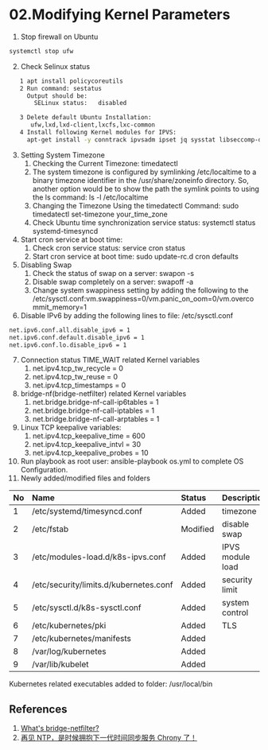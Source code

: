 # 02.Modifying Kernel Parameters

1. Stop firewall on Ubuntu
``` bash
systemctl stop ufw
```
2. Check Selinux status
```bash
   1 apt install policycoreutils
   2 Run command: sestatus
     Output should be:
       SELinux status:   disabled

   3 Delete default Ubuntu Installation:
      ufw,lxd,lxd-client,lxcfs,lxc-common
   4 Install following Kernel modules for IPVS:
     apt-get install -y conntrack ipvsadm ipset jq sysstat libseccomp-dev
```
3. Setting System Timezone
    1. Checking the Current Timezone: timedatectl
    2. The system timezone is configured by symlinking /etc/localtime to a binary timezone identifier in the /usr/share/zoneinfo directory. So, another option would be to show the path the symlink points to using the ls command: ls -l /etc/localtime
    3. Changing the Timezone Using the timedatectl Command: sudo timedatectl set-timezone your_time_zone
    4. Check Ubuntu time synchronization service status: systemctl status systemd-timesyncd
4. Start cron service at boot time:
    1. Check cron service status: service cron status
    2. Start cron service at boot time: sudo update-rc.d cron defaults
5. Disabling Swap
    1. Check the status of swap on a server: swapon -s
    2. Disable swap completely on a server: swapoff -a
    3. Change system swappiness setting by adding the following to the /etc/sysctl.conf:vm.swappiness=0/vm.panic_on_oom=0/vm.overcommit_memory=1
6. Disable IPv6 by adding the following lines to file: /etc/sysctl.conf
  ``` bash
  net.ipv6.conf.all.disable_ipv6 = 1
  net.ipv6.conf.default.disable_ipv6 = 1
  net.ipv6.conf.lo.disable_ipv6 = 1
  ```
7. Connection status TIME_WAIT related Kernel variables
    1. net.ipv4.tcp_tw_recycle = 0
    2. net.ipv4.tcp_tw_reuse = 0
    3. net.ipv4.tcp_timestamps = 0
8. bridge-nf(bridge-netfilter) related Kernel variables
    1. net.bridge.bridge-nf-call-ip6tables = 1
    2. net.bridge.bridge-nf-call-iptables = 1
    3. net.bridge.bridge-nf-call-arptables = 1
9. Linux TCP keepalive variables:
    1. net.ipv4.tcp_keepalive_time = 600
    2. net.ipv4.tcp_keepalive_intvl = 30
    3. net.ipv4.tcp_keepalive_probes = 10
10. Run playbook as root user: ansible-playbook os.yml to complete OS Configuration.
11. Newly added/modified files and folders

| No       | Name                              | Status        |Description      |
| :--------| :------------------------         | :-----------  | :-------------  |
| 1        | /etc/systemd/timesyncd.conf       | Added         | timezone        |
| 2        | /etc/fstab                        | Modified      | disable swap    |
| 3        | /etc/modules-load.d/k8s-ipvs.conf | Added         | IPVS module load|
| 4        | /etc/security/limits.d/kubernetes.conf | Added    | security limit  |
| 5        | /etc/sysctl.d/k8s-sysctl.conf     | Added         | system control  |
| 6        | /etc/kubernetes/pki               | Added         | TLS             |
| 7        | /etc/kubernetes/manifests         | Added         |                 |
| 8        | /var/log/kubernetes               | Added         |                 |
| 9        | /var/lib/kubelet                  | Added         |                 |

Kubernetes related executables added to folder: /usr/local/bin

## References
1. [What's bridge-netfilter?](http://ebtables.netfilter.org/documentation/bridge-nf.html)
2. [再见 NTP，是时候拥抱下一代时间同步服务 Chrony 了！](https://mp.weixin.qq.com/s?__biz=MzI3MTI2NzkxMA==&mid=2247489389&idx=1&sn=7e335b1c01bad9d1c16c67c1c2645f8e&chksm=eac53644ddb2bf52a1cb6b2bf97c1daae5965b737e98e625844d9facdc18b76fdcc22f918288&scene=0&xtrack=1&key=3947f79cd4e56fe1d5182f61ef3f1ecd65be23ee7194f472864b0c5541b2dec9683fc16f3580756f95124e05a855eb245055332c06fce2d7abf0fd9dee3801dde66475b1c9f670ff9983ddb5b8fd1a5a&ascene=1&uin=MTgyNzM2NTQxOA%3D%3D&devicetype=Windows+10&version=62070158&lang=zh_CN&pass_ticket=Fin3h%2BkviqHZTAzCKHHbHl832WYCBCDlciyC7fRyOXN5EgVj2Hptks3abGVwb%2FlK)
